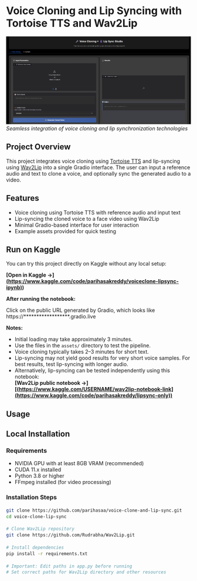 # Voice Cloning and Lip Syncing with Tortoise TTS and Wav2Lip


![Gradio Interface](./images/ui-preview.png)
*Seamless integration of voice cloning and lip synchronization technologies*

## Project Overview
This project integrates voice cloning using [Tortoise TTS](https://github.com/neonbjb/tortoise-tts) and lip-syncing using [Wav2Lip](https://github.com/Rudrabha/Wav2Lip) into a single Gradio interface. The user can input a reference audio and text to clone a voice, and optionally sync the generated audio to a video.

## Features

- Voice cloning using Tortoise TTS with reference audio and input text
- Lip-syncing the cloned voice to a face video using Wav2Lip
- Minimal Gradio-based interface for user interaction
- Example assets provided for quick testing

## Run on Kaggle

You can try this project directly on Kaggle without any local setup:

**[Open in Kaggle →][(https://www.kaggle.com/code/parihasakreddy/voiceclone-lipsync-ipynb)](https://www.kaggle.com/code/parihasakreddy/voiceclone-lipsync-ipynb))**


**After running the notebook:**

Click on the public URL generated by Gradio, which looks like https://******************.gradio.live

**Notes:**
- Initial loading may take approximately 3 minutes.
- Use the files in the `assets/` directory to test the pipeline.
- Voice cloning typically takes 2–3 minutes for short text.
- Lip-syncing may not yield good results for very short voice samples. For best results, test lip-syncing with longer audio.
- Alternatively, lip-syncing can be tested independently using this notebook:  
  **[Wav2Lip public notebook →][(https://www.kaggle.com/USERNAME/wav2lip-notebook-link](https://www.kaggle.com/code/parihasakreddy/lipsync-only))**

## Usage

## Local Installation

### Requirements
- NVIDIA GPU with at least 8GB VRAM (recommended)
- CUDA 11.x installed
- Python 3.8 or higher
- FFmpeg installed (for video processing)

### Installation Steps

```bash
git clone https://github.com/parihasaa/voice-clone-and-lip-sync.git
cd voice-clone-lip-sync

# Clone Wav2Lip repository
git clone https://github.com/Rudrabha/Wav2Lip.git

# Install dependencies
pip install -r requirements.txt

# Important: Edit paths in app.py before running
# Set correct paths for Wav2Lip directory and other resources
